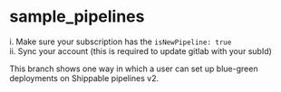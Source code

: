 # sample_pipelines

i. Make sure your subscription has the `isNewPipeline: true`  
ii. Sync your account (this is required to update gitlab with your subId)  

This branch shows one way in which a user can set up blue-green deployments on Shippable pipelines v2.
